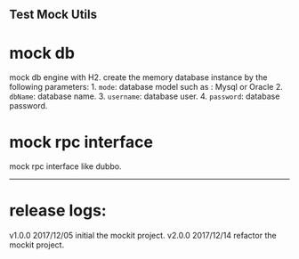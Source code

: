 Test Mock Utils
-------------------------------------------
# mock db
  mock db engine with H2.
  create the memory database instance by the following parameters:
      1. `mode`: database model such as : Mysql or Oracle
      2. `dbName`: database name.
      3. `username`: database user.
      4. `password`: database password.

# mock rpc interface
  mock rpc interface like dubbo.

-------------------------------------------

# release logs:

v1.0.0 2017/12/05  initial the mockit project.
v2.0.0 2017/12/14  refactor the mockit project.



